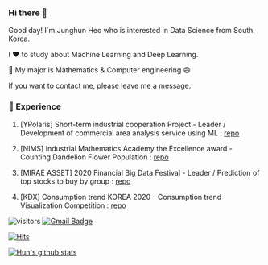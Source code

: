 ### Hi there 👋

Good day! I`m Junghun Heo who is interested in Data Science from South Korea.

I ❤️ to study about Machine Learning and Deep Learning.   

💪 My major is Mathematics & Computer engineering 😄

If you want to contact me, please leave me a message.

### 💫 Experience

1. [YPolaris] Short-term industrial cooperation Project - Leader / Development of commercial area analysis service using ML : [repo](https://github.com/herjh0405/Project/tree/master/Project4_YPolaris_%EC%83%81%EA%B6%8C%EB%B6%84%EC%84%9D%EC%84%9C%EB%B9%84%EC%8A%A4_(%EA%B8%B0%ED%98%B8%2C%20%EA%B0%80%EC%98%81%2C%20%EB%8B%A4%EB%AF%B8))

2. [NIMS] Industrial Mathematics Academy the Excellence award - Counting Dandelion Flower Population : [repo](https://github.com/herjh0405/Project/tree/master/Project5_NIMS(%EB%AF%BC%EB%93%A4%EB%A0%88%EA%BD%83%20%EA%B0%9C%EC%B2%B4%20%EC%88%98%20%EC%84%B8%EA%B8%B0))

3. [MIRAE ASSET] 2020 Financial Big Data Festival - Leader / Prediction of top stocks to buy by group : [repo](https://github.com/herjh0405/Project/tree/master/Project2_%EB%AF%B8%EB%9E%98%EC%97%90%EC%85%8B%EB%8C%80%EC%9A%B0_%EC%A3%BC%EC%8B%9D%EB%A7%A4%EB%A7%A4%20%EA%B3%A0%EA%B0%9D%EC%88%98%20%EC%98%88%EC%B8%A1(%EC%84%B1%EC%9D%B5%2C%20%EC%84%B1%ED%9B%88))

4. [KDX] Consumption trend KOREA 2020 - Consumption trend Visualization Competition : [repo](https://github.com/herjh0405/Project/tree/master/Project3_KDX_%EC%86%8C%EB%B9%84%ED%8A%B8%EB%A0%8C%EB%93%9C_%EC%8B%9C%EA%B0%81%ED%99%94_(%EC%84%B1%ED%9B%88%2C%20%EB%8F%99%ED%98%84%2C%20%EC%97%B0%EC%A7%84))

![visitors](https://visitor-badge.glitch.me/badge?page_id=herjh0405.visitor-badge)
 [![Gmail Badge](https://img.shields.io/badge/Gmail-d14836?style=flat-square&logo=Gmail&logoColor=white&link=mailto:herjh0405@gmail.com)](mailto:herjh0405@gmail.com)
 
 [![Hits](https://hits.seeyoufarm.com/api/count/incr/badge.svg?url=https%3A%2F%2Fgithub.com%2Fherjh0405&count_bg=%2379C83D&title_bg=%23555555&icon=&icon_color=%23E7E7E7&title=hits&edge_flat=false)](https://hits.seeyoufarm.com)

[![Hun's github stats](https://github-readme-stats.vercel.app/api?username=herjh0405&count_private=true&show_icons=true&theme=ayu-mirage)](https://github.com/anuraghazra/github-readme-stats)



<!--
**herjh0405/herjh0405** is a ✨ _special_ ✨ repository because its `README.md` (this file) appears on your GitHub profile.

Here are some ideas to get you started:

- 🔭 I’m currently working on ...
- 🌱 I’m currently learning ...
- 👯 I’m looking to collaborate on ...
- 🤔 I’m looking for help with ...
- 💬 Ask me about ...
- 📫 How to reach me: ...
- 😄 Pronouns: ...
- ⚡ Fun fact: ...
-->

